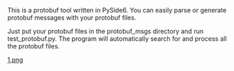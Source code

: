 This is a protobuf tool written in PySide6. You can easily parse or generate protobuf messages with your protobuf files.

Just put your protobuf files in the protobuf_msgs directory and run test_protobuf.py. The program will automatically search for and process all the protobuf files.

[1.png](doc/1.png)
